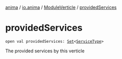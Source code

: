 [anima](../../index.md) / [io.anima](../index.md) / [ModuleVerticle](index.md) / [providedServices](./provided-services.md)

# providedServices

`open val providedServices: `[`Set`](https://kotlinlang.org/api/latest/jvm/stdlib/kotlin.collections/-set/index.html)`<`[`ServiceType`](../-service-type/index.md)`>`

The provided services by this verticle

